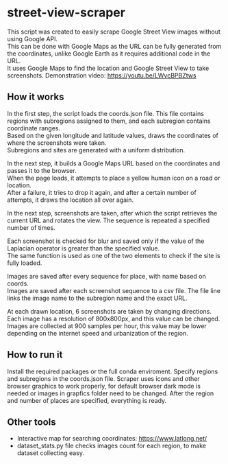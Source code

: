 # street-view-scraper

This script was created to easily scrape Google Street View images without using Google API.\
This can be done with Google Maps as the URL can be fully generated from the coordinates, unlike Google Earth as it requires additional code in the URL.\
It uses Google Maps to find the location and Google Street View to take screenshots.
Demonstration video: https://youtu.be/LWvcBPBZtws

## How it works

In the first step, the script loads the coords.json file. This file contains regions with subregions assigned to them, and each subregion contains coordinate ranges.\
Based on the given longitude and latitude values, draws the coordinates of where the screenshots were taken.\
Subregions and sites are generated with a uniform distribution.

In the next step, it builds a Google Maps URL based on the coordinates and passes it to the browser.\
When the page loads, it attempts to place a yellow human icon on a road or location.\
After a failure, it tries to drop it again, and after a certain number of attempts, it draws the location all over again.

In the next step, screenshots are taken, after which the script retrieves the current URL and rotates the view. The sequence is repeated a specified number of times.

Each screenshot is checked for blur and saved only if the value of the Laplacian operator is greater than the specified value.\
The same function is used as one of the two elements to check if the site is fully loaded.

Images are saved after every sequence for place, with name based on coords.\
Images are saved after each screenshot sequence to a csv file. The file line links the image name to the subregion name and the exact URL.

At each drawn location, 6 screenshots are taken by changing directions.\
Each image has a resolution of 800x800px, and this value can be changed.\
Images are collected at 900 samples per hour, this value may be lower depending on the internet speed and urbanization of the region.

## How to run it

Install the required packages or the full conda enviroment.
Specify regions and subregions in the coords.json file.
Scraper uses icons and other browser graphics to work properly, for default browser dark mode is needed or images in grapfics folder need to be changed.
After the region and number of places are specified, everything is ready.

## Other tools

- Interactive map for searching coordinates: https://www.latlong.net/
- dataset_stats.py file checks images count for each region, to make dataset collecting easy.
